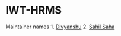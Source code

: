 # IWT-HRMS
 Maintainer names
    1.  [Divyanshu](https://github.com/soulkillerx)
    2.  [Sahil Saha]()
